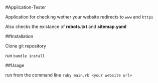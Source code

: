 #Application-Tester

Application for checking wether your website redirects to `www` and `https`

Also checks the existance of **robots.txt** and **sitemap.yaml**

##Installation

Clone git repository

run `bundle install`

##Usage

run from the command line ```ruby main.rb <your website url>```
